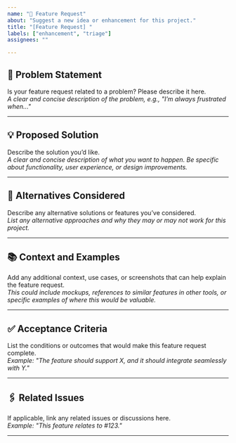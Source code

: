 ```yaml
---
name: "🚀 Feature Request"
about: "Suggest a new idea or enhancement for this project."
title: "[Feature Request] "
labels: ["enhancement", "triage"]
assignees: ""

---
```


## 🚨 Problem Statement
Is your feature request related to a problem? Please describe it here.  
*A clear and concise description of the problem, e.g., "I’m always frustrated when..."*

---

## 💡 Proposed Solution
Describe the solution you’d like.  
*A clear and concise description of what you want to happen. Be specific about functionality, user experience, or design improvements.*

---

## 🔄 Alternatives Considered
Describe any alternative solutions or features you’ve considered.  
*List any alternative approaches and why they may or may not work for this project.*

---

## 📚 Context and Examples
Add any additional context, use cases, or screenshots that can help explain the feature request.  
*This could include mockups, references to similar features in other tools, or specific examples of where this would be valuable.*

---

## ✅ Acceptance Criteria
List the conditions or outcomes that would make this feature request complete.  
*Example: "The feature should support X, and it should integrate seamlessly with Y."*

---

## 🖇️ Related Issues
If applicable, link any related issues or discussions here.  
*Example: "This feature relates to #123."*

---

